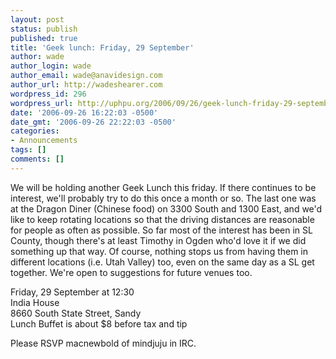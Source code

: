 ```yaml
---
layout: post
status: publish
published: true
title: 'Geek lunch: Friday, 29 September'
author: wade
author_login: wade
author_email: wade@anavidesign.com
author_url: http://wadeshearer.com
wordpress_id: 296
wordpress_url: http://uphpu.org/2006/09/26/geek-lunch-friday-29-september/
date: '2006-09-26 16:22:03 -0500'
date_gmt: '2006-09-26 22:22:03 -0500'
categories:
- Announcements
tags: []
comments: []
---
```

<p>We will be holding another Geek Lunch this friday. If there continues to be interest, we'll probably try to do this once a month or so. The last one was at the Dragon Diner (Chinese food) on 3300 South and 1300 East, and we'd like to keep rotating locations so that the driving distances are reasonable for people as often as possible. So far most of the interest has been in SL County, though there's at least Timothy in Ogden who'd love it if we did something up that way. Of course, nothing stops us from having them in different locations (i.e. Utah Valley) too, even on the same day as a SL get together. We're open to suggestions for future venues too.</p>
<p>Friday, 29 September at 12:30<br />
India House<br />
8660 South State Street, Sandy<br />
Lunch Buffet is about $8 before tax and tip</p>
<p>Please RSVP macnewbold of mindjuju in IRC.</p>
